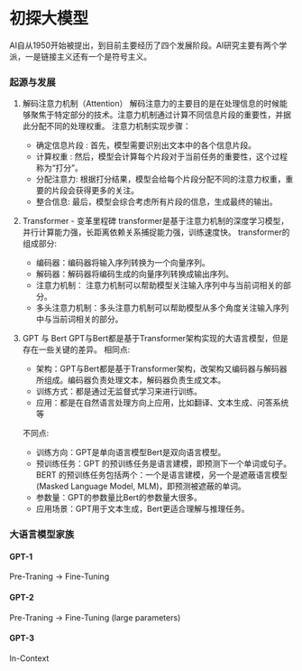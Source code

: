 # 初探大模型
AI自从1950开始被提出，到目前主要经历了四个发展阶段。AI研究主要有两个学派，一是链接主义还有一个是符号主义。
### 起源与发展
1. 解码注意力机制（Attention）
解码注意力的主要目的是在处理信息的时候能够聚焦于特定部分的技术。注意力机制通过计算不同信息片段的重要性，并据此分配不同的处理权重。
注意力机制实现步骤：
   - 确定信息片段 : 首先，模型需要识别出文本中的各个信息片段。
   - 计算权重 : 然后，模型会计算每个片段对于当前任务的重要性，这个过程称为“打分”。
   - 分配注意力: 根据打分结果，模型会给每个片段分配不同的注意力权重，重要的片段会获得更多的关注。
   - 整合信息: 最后，模型会综合考虑所有片段的信息，生成最终的输出。

2. Transformer - 变革里程碑
transformer是基于注意力机制的深度学习模型，并行计算能力强，长距离依赖关系捕捉能力强，训练速度快。
transformer的组成部分:
    - 编码器：编码器将输入序列转换为一个向量序列。
    - 解码器：解码器将编码生成的向量序列转换成输出序列。
    - 注意力机制： 注意力机制可以帮助模型关注输入序列中与当前词相关的部分。
    - 多头注意力机制：多头注意力机制可以帮助模型从多个角度关注输入序列中与当前词相关的部分。
3. GPT 与 Bert
GPT与Bert都是基于Transformer架构实现的大语言模型，但是存在一些关键的差异。
相同点:

    - 架构：GPT与Bert都是基于Transformer架构，改架构又编码器与解码器所组成。编码器负责处理文本，解码器负责生成文本。
    - 训练方式：都是通过无监督式学习来进行训练。
    - 应用：都是在自然语言处理方向上应用，比如翻译、文本生成、问答系统等

   不同点:
     
     - 训练方向：GPT是单向语言模型Bert是双向语言模型。
     - 预训练任务：GPT 的预训练任务是语言建模，即预测下一个单词或句子。BERT 的预训练任务包括两个：一个是语言建模，另一个是遮蔽语言模型 (Masked Language Model, MLM)，即预测被遮蔽的单词。
     - 参数量：GPT的参数量比Bert的参数量大很多。
     - 应用场景：GPT用于文本生成，Bert更适合理解与推理任务。

### 大语言模型家族
#### GPT-1
Pre-Traning -> Fine-Tuning  
#### GPT-2
Pre-Traning -> Fine-Tuning  (large parameters)
####  GPT-3
In-Context

<!--stackedit_data:
eyJoaXN0b3J5IjpbLTQyMjM2MDE5MywxMzk1Nzc0NDQyLC0xNT
UwNzE4MDkzLC0xNTUwNzE4MDkzLC0xNTg4NzA1NTQwLC01OTg2
MTczMjgsLTEzNDk1MTY5NTgsLTExOTM5MDAxODMsLTk3NTQ4Mj
c1MywtOTAzOTk1MzkzLDg0NjY1MzM1MV19
-->